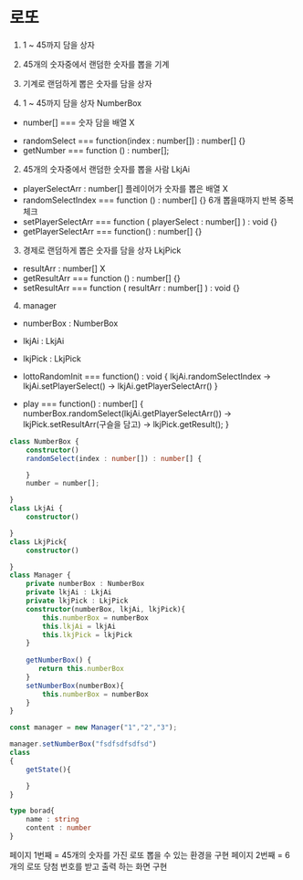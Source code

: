 # 로또 

1. 1 ~ 45까지 담을 상자
2. 45개의 숫자중에서 랜덤한 숫자를 뽑을 기계
3. 기계로 랜덤하게 뽑은 숫자를 담을 상자

1. 1 ~ 45까지 담을 상자 NumberBox
- number[] === 숫자 담을 배열 X
<!-- - solt === function(arr : number[]) : number[] {} === 상자에 있는 배열을 섞어서 -->
- randomSelect === function(index : number[]) : number[] {}
- getNumber === function () : number[];

2. 45개의 숫자중에서 랜덤한 숫자를 뽑을 사람 LkjAi
- playerSelectArr : number[] 플레이어가 숫자를 뽑은 배열 X
- randomSelectIndex === function () : number[] {} 6개 뽑을때까지 반복 중복체크
- setPlayerSelectArr === function ( playerSelect : number[] ) : void {}
- getPlayerSelectArr === function() : number[] {}

3. 경제로 랜덤하게 뽑은 숫자를 담을 상자 LkjPick
- resultArr : number[] X
- getResultArr === function () : number[] {}
- setResultArr === function ( resultArr : number[] ) : void  {}

4. manager 
- numberBox : NumberBox
- lkjAi : LkjAi
- lkjPick : LkjPick

- lottoRandomInit === function() : void { 
    lkjAi.randomSelectIndex -> lkjAi.setPlayerSelect() ->  lkjAi.getPlayerSelectArr() 
  }

- play === function() : number[] {
    numberBox.randomSelect(lkjAi.getPlayerSelectArr()) -> lkjPick.setResultArr(구슬을 담고) -> lkjPick.getResult();
}

```ts
class NumberBox {
    constructor()
    randomSelect(index : number[]) : number[] {

    }
    number = number[];

}
class LkjAi {
    constructor()

}
class LkjPick{
    constructor()

}
class Manager {
    private numberBox : NumberBox
    private lkjAi : LkjAi
    private lkjPick : LkjPick
    constructor(numberBox, lkjAi, lkjPick){
        this.numberBox = numberBox
        this.lkjAi = lkjAi
        this.lkjPick = lkjPick
    }
    
    getNumberBox() {
       return this.numberBox
    }
    setNumberBox(numberBox){
        this.numberBox = numberBox
    }
}

const manager = new Manager("1","2","3");

manager.setNumberBox("fsdfsdfsdfsd")
class
{
    getState(){

    }
}

type borad{
    name : string
    content : number
}
```

페이지 1번째 = 45개의 숫자를 가진 로또 뽑을 수 있는 환경을 구현
페이지 2번째 = 6개의 로또 당첨 번호를 받고 출력 하는 화면 구현